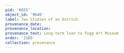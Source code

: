 ```yaml
---
pid: '6655'
object_id: '9646'
label: Two Studies of an Ostrich
provenance_date:
provenance_location:
provenance_text: Long-term loan to Fogg Art Museum
order: '2165'
collection: provenance
---
```

